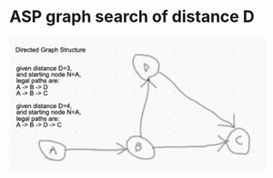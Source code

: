 # ASP graph search of distance D
<img src="./diagram_of_directed_graph_structure.png" alt="screenshot" width="450"/>
